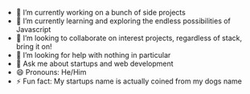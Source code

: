 - 🔭 I’m currently working on a bunch of side projects
- 🌱 I’m currently learning and exploring the endless possibilities of Javascript
- 👯 I’m looking to collaborate on interest projects, regardless of stack, bring it on!
- 🤔 I’m looking for help with nothing in particular
- 💬 Ask me about startups and web development 
- 😄 Pronouns: He/Him
- ⚡ Fun fact: My startups name is actually coined from my dogs name

